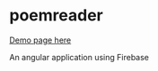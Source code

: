 poemreader
==========
[Demo page here](http://kodjohin.github.io/poemreader/)

An angular application using Firebase
